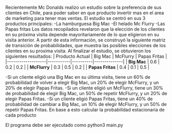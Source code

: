 Recientemente Mc Donalds realizo un  estudio sobre la preferencia de sus clientes en Chile, para poder saber en que producto invertir mas en el area de
marketing para tener mas ventas. El estudio se centró en sus 3 productos principales: 
-La hamburguesa Big Mac
-El helado Mc Flurry
-Las Papas fritas 
Los datos recopilados revelaron que la elección de los clientes en su próxima visita depende mayoritariamente de lo que eligieron en su visita anterior. A partir de esta información, se construyó la siguiente matriz de transición de probabilidades, que muestra las posibles elecciones de los clientes en su proxima visita. Al finalizar el estudio, se obtuvieron los siguientes resultados:
| Producto Actual   | Big Mac   | McFlurry | Papas Fritas |
|-------------------|-----------|----------|--------------|
| **Big Mac**       | 0.6       | 0.2      | 0.2          |
| **McFlurry**      | 0.3       | 0.5      | 0.2          |
| **Papas Fritas**  | 0.4       | 0.1      | 0.5          |

-Si un cliente eligió una Big Mac en su última visita, tiene un 60% de probabilidad de volver a elegir Big Mac, un 20% de elegir McFlurry, y un 20% de elegir Papas Fritas.
-Si un cliente eligió un McFlurry, tiene un 30% de probabilidad de elegir Big Mac, un 50% de repetir McFlurry, y un 20% de elegir Papas Fritas.
-Si un cliente eligió Papas Fritas, tiene un 40% de probabilidad de cambiar a Big Mac, un 10% de elegir McFlurry, y un 50% de repetir Papas Fritas.
En base a esto calcular la probabilidad estacionaria de cada producto

El programa debe ser ejecutado como python3 main.py